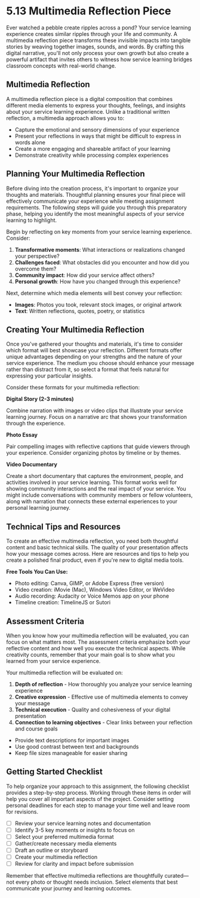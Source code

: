 # 5.13 Multimedia Reflection Piece

Ever watched a pebble create ripples across a pond? Your service learning experience creates similar ripples through your life and community. A multimedia reflection piece transforms these invisible impacts into tangible stories by weaving together images, sounds, and words. By crafting this digital narrative, you'll not only process your own growth but also create a powerful artifact that invites others to witness how service learning bridges classroom concepts with real-world change.

## Multimedia Reflection

A multimedia reflection piece is a digital composition that combines different media elements to express your thoughts, feelings, and insights about your service learning experience. Unlike a traditional written reflection, a multimedia approach allows you to:

- Capture the emotional and sensory dimensions of your experience
- Present your reflections in ways that might be difficult to express in words alone
- Create a more engaging and shareable artifact of your learning
- Demonstrate creativity while processing complex experiences

## Planning Your Multimedia Reflection

Before diving into the creation process, it's important to organize your thoughts and materials. Thoughtful planning ensures your final piece will effectively communicate your experience while meeting assignment requirements. The following steps will guide you through this preparatory phase, helping you identify the most meaningful aspects of your service learning to highlight.

Begin by reflecting on key moments from your service learning experience. Consider:

1. **Transformative moments**: What interactions or realizations changed your perspective?
2. **Challenges faced**: What obstacles did you encounter and how did you overcome them?
3. **Community impact**: How did your service affect others?
4. **Personal growth**: How have you changed through this experience?

Next, determine which media elements will best convey your reflection:

- **Images**: Photos you took, relevant stock images, or original artwork
- **Text**: Written reflections, quotes, poetry, or statistics

## Creating Your Multimedia Reflection

Once you've gathered your thoughts and materials, it's time to consider which format will best showcase your reflection. Different formats offer unique advantages depending on your strengths and the nature of your service experience. The medium you choose should enhance your message rather than distract from it, so select a format that feels natural for expressing your particular insights.

Consider these formats for your multimedia reflection:

**Digital Story (2-3 minutes)**

Combine narration with images or video clips that illustrate your service learning journey. Focus on a narrative arc that shows your transformation through the experience.

**Photo Essay**

Pair compelling images with reflective captions that guide viewers through your experience. Consider organizing photos by timeline or by themes.

**Video Documentary**

Create a short documentary that captures the environment, people, and activities involved in your service learning. This format works well for showing community interactions and the real impact of your service. You might include conversations with community members or fellow volunteers, along with narration that connects these external experiences to your personal learning journey.

## Technical Tips and Resources

To create an effective multimedia reflection, you need both thoughtful content and basic technical skills. The quality of your presentation affects how your message comes across. Here are resources and tips to help you create a polished final product, even if you're new to digital media tools.

**Free Tools You Can Use:**

- Photo editing: Canva, GIMP, or Adobe Express (free version)
- Video creation: iMovie (Mac), Windows Video Editor, or WeVideo
- Audio recording: Audacity or Voice Memos app on your phone
- Timeline creation: TimelineJS or Sutori

## Assessment Criteria

When you know how your multimedia reflection will be evaluated, you can focus on what matters most. The assessment criteria emphasize both your reflective content and how well you execute the technical aspects. While creativity counts, remember that your main goal is to show what you learned from your service experience.

Your multimedia reflection will be evaluated on:

1. **Depth of reflection** - How thoroughly you analyze your service learning experience
2. **Creative expression** - Effective use of multimedia elements to convey your message
3. **Technical execution** - Quality and cohesiveness of your digital presentation
4. **Connection to learning objectives** - Clear links between your reflection and course goals

- Provide text descriptions for important images
- Use good contrast between text and backgrounds
- Keep file sizes manageable for easier sharing

## Getting Started Checklist

To help organize your approach to this assignment, the following checklist provides a step-by-step process. Working through these items in order will help you cover all important aspects of the project. Consider setting personal deadlines for each step to manage your time well and leave room for revisions.

- [ ] Review your service learning notes and documentation
- [ ] Identify 3-5 key moments or insights to focus on
- [ ] Select your preferred multimedia format
- [ ] Gather/create necessary media elements
- [ ] Draft an outline or storyboard
- [ ] Create your multimedia reflection
- [ ] Review for clarity and impact before submission

Remember that effective multimedia reflections are thoughtfully curated—not every photo or thought needs inclusion. Select elements that best communicate your journey and learning outcomes.

